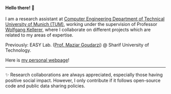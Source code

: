 <!--
**nrasadi/nrasadi** is a ✨ _special_ ✨ repository because its `README.md` (this file) appears on your GitHub profile.
-->
#### Hello there! 👋

I am a research assistant at [Computer Engineering Department of Technical University of Munich (TUM)](https://www.ce.cit.tum.de/en/lkn/home/), working under the supervision of Professor [Wolfgang Kellerer](https://www.ce.cit.tum.de/en/lkn/team/staff/kellerer-wolfgang/), where I collaborate on different projects which are related to my areas of expertise.

Previously: EASY Lab. ([Prof. Maziar Goudarzi](https://ca.linkedin.com/in/maziargoudarzi)) @ Sharif University of Technology.

Here is [my personal webpage](https://nrasadi.github.io)!

---


✨ Research collaborations are always appreciated, especially those having positive social impact. However, I only contribute if it follows open-source code and public data sharing policies.
